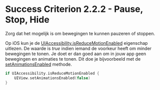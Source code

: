 # Success Criterion 2.2.2 - Pause, Stop, Hide

Zorg dat het mogelijk is om bewegingen te kunnen pauzeren of stoppen.

Op iOS kun je de [UIAccessibility.isReduceMotionEnabled](https://developer.apple.com/documentation/uikit/uiaccessibility/1615133-isreducemotionenabled) eigenschap uitlezen. De waarde is _true_ indien iemand de voorkeur heeft om minder bewegingen te tonen. Je doet er dan goed aan om in jouw app geen bewegingen en animaties te tonen. Dit doe je bijvoorbeeld met de [setAnimationsEnabled](https://developer.apple.com/documentation/uikit/uiview/1622420-setanimationsenabled) methode.

```swift
if UIAccessibility.isReduceMotionEnabled {
    UIView.setAnimationsEnabled(false)
}
```
